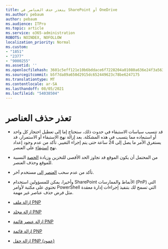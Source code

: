 ```yaml
---
title: يتعذر حذف العناصر في SharePoint أو OneDrive
ms.author: pebaum
author: pebaum
ms.audience: ITPro
ms.topic: article
ms.service: o365-administration
ROBOTS: NOINDEX, NOFOLLOW
localization_priority: Normal
ms.custom:
- "1851"
- "2377"
- "9000255"
ms.assetid: ''
ms.openlocfilehash: 3601c5eff121e10b6bddace6f7228204a01080a636e24f3a56373fe8d469c799
ms.sourcegitcommit: b5f7da89a650d2915dc652449623c78be6247175
ms.translationtype: MT
ms.contentlocale: ar-SA
ms.lasthandoff: 08/05/2021
ms.locfileid: "54038504"
---
```

# <a name="unable-to-delete-items"></a>تعذر حذف العناصر

- قد تتسبب سياسات الاستبقاء في حدوث ذلك، ستحتاج إما إلى تعطيل احتجاز كل واحد أو استبعاده مما يتسبب في هذه المشكلة. بعد إزالة نهج الاستبقاء أو الاستمرار، قد يستغرق الأمر ما يصل إلى 24 ساعة حتى يتم إجراء التغيير. تأكد من عدم وجود إعداد نهج [استبقاء](https://docs.microsoft.com/microsoft-365/compliance/retention-policies) على العنصر.

- من المحتمل أن يكون الموقع قد تجاوز الحد الأقصى للتخزين وزيادة [الحصة](https://docs.microsoft.com/powershell/module/sharepoint-online/set-sposite?view=sharepoint-ps) النسبية للموقع وحذف العنصر.

- تأكد من عدم سحب [العنصر إلى](https://support.office.com/article/check-out-check-in-or-discard-changes-to-files-in-a-library-7e2c12a9-a874-4393-9511-1378a700f6de) مستخدم آخر.

- وأخيرا، يمكن للمسؤولين [](https://docs.microsoft.com/powershell/sharepoint/sharepoint-pnp/sharepoint-pnp-cmdlets?view=sharepoint-ps#installation) استخدام SharePoint الأنماط والممارسات (PnP) التي تحتوي على مكتبة لأوامر PowerShell التي تسمح لك بتنفيذ إجراءات إدارة معقدة مثل فرض حذف عناصر غير مهمة.
- [إزالة ملف PNP](https://docs.microsoft.com/powershell/module/sharepoint-pnp/remove-pnpfile?view=sharepoint-ps)
- [إزالة مجلد PNP](https://docs.microsoft.com/powershell/module/sharepoint-pnp/remove-pnpfolder?view=sharepoint-ps)
- [إزالة عنصر قائمة PNP](https://docs.microsoft.com/powershell/module/sharepoint-pnp/remove-pnplistitem?view=sharepoint-ps)
- [إزالة قائمة PNP](https://docs.microsoft.com/powershell/module/sharepoint-pnp/remove-pnplist?view=sharepoint-ps)
- [إزالة حقل PNP (عمود)](https://docs.microsoft.com/powershell/module/sharepoint-pnp/remove-pnpfield?view=sharepoint-ps)